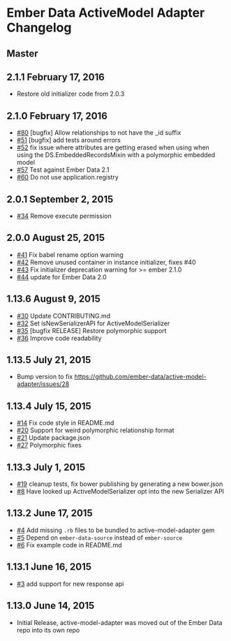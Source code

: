 # Ember Data ActiveModel Adapter Changelog

## Master

## 2.1.1 February 17, 2016

- Restore old initializer code from 2.0.3

## 2.1.0 February 17, 2016

- [#80](https://github.com/ember-data/active-model-adapter/pull/80) [bugfix] Allow relationships to not have the _id suffix
- [#51](https://github.com/ember-data/active-model-adapter/pull/51) [bugfix] add tests around errors
- [#52](https://github.com/ember-data/active-model-adapter/pull/52) fix issue where attributes are getting erased when using when using the DS.EmbeddedRecordsMixin with a polymorphic embedded model
- [#57](https://github.com/ember-data/active-model-adapter/pull/57) Test against Ember Data 2.1
- [#60](https://github.com/ember-data/active-model-adapter/pull/60) Do not use application.registry

## 2.0.1 September 2, 2015
- [#34](https://github.com/ember-data/active-model-adapter/pull/34) Remove execute permission

## 2.0.0 August 25, 2015
- [#41](https://github.com/ember-data/active-model-adapter/pull/41) Fix babel rename option warning
- [#42](https://github.com/ember-data/active-model-adapter/pull/42) Remove unused container in instance initializer, fixes #40
- [#43](https://github.com/ember-data/active-model-adapter/pull/43) Fix initializer deprecation warning for >= ember 2.1.0
- [#44](https://github.com/ember-data/active-model-adapter/pull/44) update for Ember Data 2.0

## 1.13.6 August 9, 2015
- [#30](https://github.com/ember-data/active-model-adapter/pull/30) Update CONTRIBUTING.md
- [#32](https://github.com/ember-data/active-model-adapter/pull/32) Set isNewSerializerAPI for ActiveModelSerializer
- [#35](https://github.com/ember-data/active-model-adapter/pull/35) [bugfix RELEASE] Restore polymorphic support
- [#36](https://github.com/ember-data/active-model-adapter/pull/36) Improve code readability

## 1.13.5 July 21, 2015

* Bump version to fix https://github.com/ember-data/active-model-adapter/issues/28

## 1.13.4 July 15, 2015
- [#14](https://github.com/ember-data/active-model-adapter/pull/14) Fix code style in README.md
- [#20](https://github.com/ember-data/active-model-adapter/pull/20) Support for weird polymorphic relationship format
- [#21](https://github.com/ember-data/active-model-adapter/pull/21) Update package.json
- [#27](https://github.com/ember-data/active-model-adapter/pull/27) Polymorphic fixes

## 1.13.3 July 1, 2015
- [#19](https://github.com/ember-data/active-model-adapter/pull/19) cleanup tests, fix bower publishing by generating a new bower.json
- [#8](https://github.com/ember-data/active-model-adapter/pull/8) Have looked up ActiveModelSerializer opt into the new Serializer API

## 1.13.2 June 17, 2015
- [#4](https://github.com/ember-data/active-model-adapter/pull/4) Add missing `.rb` files to be bundled to active-model-adapter gem
- [#5](https://github.com/ember-data/active-model-adapter/pull/5) Depend on `ember-data-source` instead of `ember-source`
- [#6](https://github.com/ember-data/active-model-adapter/pull/6) Fix example code in README.md

## 1.13.1 June 16, 2015
- [#3](https://github.com/ember-data/active-model-adapter/pull/3) add support for new response api

## 1.13.0 June 14, 2015
- Initial Release, active-model-adapter was moved out of the Ember Data repo into its own repo
